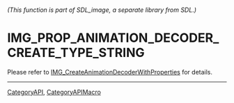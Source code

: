 ###### (This function is part of SDL_image, a separate library from SDL.)
# IMG_PROP_ANIMATION_DECODER_CREATE_TYPE_STRING

Please refer to [IMG_CreateAnimationDecoderWithProperties](IMG_CreateAnimationDecoderWithProperties) for details.

----
[CategoryAPI](CategoryAPI), [CategoryAPIMacro](CategoryAPIMacro)

